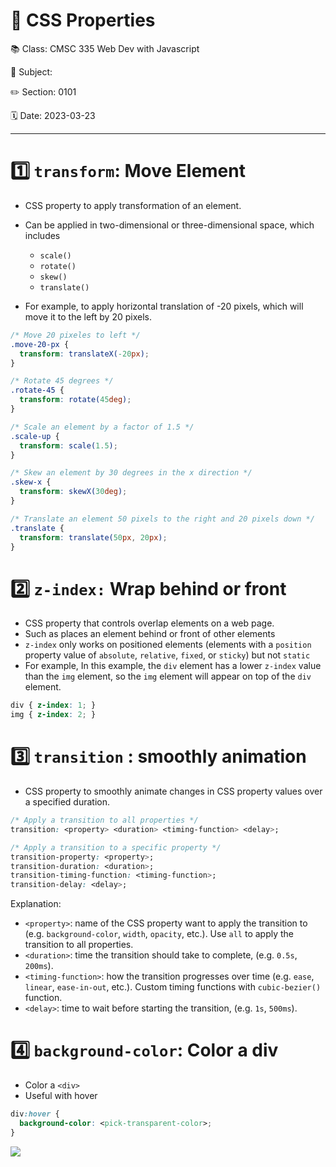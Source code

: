 #  🎨 CSS Properties

📚 Class: CMSC 335 Web Dev with Javascript

📘 Subject: <a href="https://github.com/lamula21/cheat-sheets/blob/main/"></a>

✏️ Section: 0101

🗓️ Date: 2023-03-23

---

# 1️⃣ `transform`: Move Element 
- CSS property to apply transformation of an element.
- Can be applied in two-dimensional or three-dimensional space, which includes
	- `scale()`
	- `rotate() `
	- `skew()`
	- `translate()`

- For example, to apply horizontal translation of -20 pixels, which will move it to the left by 20 pixels.
```css
/* Move 20 pixeles to left */
.move-20-px { 
  transform: translateX(-20px); 
}

/* Rotate 45 degrees */
.rotate-45 {
  transform: rotate(45deg);
}

/* Scale an element by a factor of 1.5 */
.scale-up {
  transform: scale(1.5);
}

/* Skew an element by 30 degrees in the x direction */
.skew-x {
  transform: skewX(30deg);
}

/* Translate an element 50 pixels to the right and 20 pixels down */
.translate {
  transform: translate(50px, 20px);
}
```

# 2️⃣ `z-index:` Wrap behind or front
- CSS property that controls overlap elements on a web page.
- Such as places an element behind or front of other elements
- `z-index` only works on positioned elements (elements with a `position` property value of `absolute`, `relative`, `fixed`, or `sticky`) but not `static`
- For example, In this example, the `div` element has a lower `z-index` value than the `img` element, so the `img` element will appear on top of the `div` element.
```css
div { z-index: 1; }  
img { z-index: 2; }
```

# 3️⃣ `transition` : smoothly animation
- CSS property to smoothly animate changes in CSS property values over a specified duration.
```css
/* Apply a transition to all properties */
transition: <property> <duration> <timing-function> <delay>;

/* Apply a transition to a specific property */
transition-property: <property>;
transition-duration: <duration>;
transition-timing-function: <timing-function>;
transition-delay: <delay>;
```

Explanation:
-   `<property>`: name of the CSS property want to apply the transition to (e.g. `background-color`, `width`, `opacity`, etc.). Use `all` to apply the transition to all properties.
-   `<duration>`: time the transition should take to complete, (e.g. `0.5s`, `200ms`).
-   `<timing-function>`: how the transition progresses over time (e.g. `ease`, `linear`, `ease-in-out`, etc.). Custom timing functions with `cubic-bezier()` function.
-   `<delay>`: time to wait before starting the transition, (e.g. `1s`, `500ms`).


# 4️⃣ `background-color`: Color a div
- Color a `<div>`
- Useful with hover
```css
div:hover {
  background-color: <pick-transparent-color>;
}
```

![](../Assets/20230323155029.png)